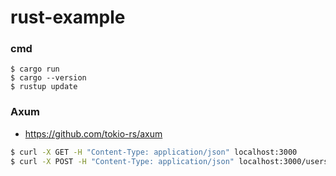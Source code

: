 # rust-example

### cmd
```
$ cargo run
$ cargo --version
$ rustup update
```

### Axum
 - https://github.com/tokio-rs/axum

```sh
$ curl -X GET -H "Content-Type: application/json" localhost:3000
$ curl -X POST -H "Content-Type: application/json" localhost:3000/users -d '{"username" : "user1"}' 

```